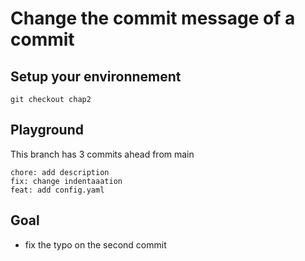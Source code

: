 # Change the commit message of a commit

## Setup your environnement

```
git checkout chap2
```

## Playground

This branch has 3 commits ahead from main


```
chore: add description
fix: change indentaaation 
feat: add config.yaml 
```

## Goal

- fix the typo on the second commit
